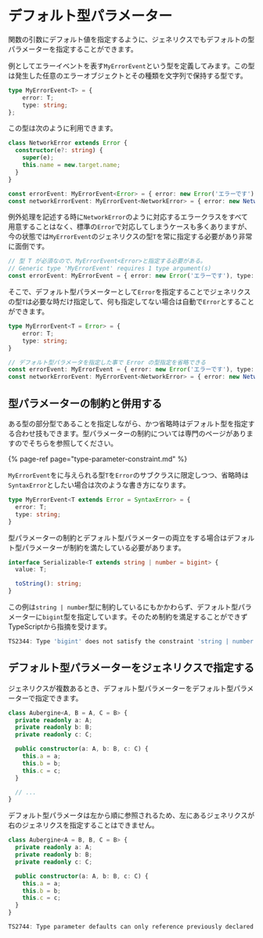 # デフォルト型パラメーター

関数の引数にデフォルト値を指定するように、ジェネリクスでもデフォルトの型パラメーターを指定することができます。

例としてエラーイベントを表す`MyErrorEvent`という型を定義してみます。この型は発生した任意のエラーオブジェクトとその種類を文字列で保持する型です。

```typescript
type MyErrorEvent<T> = {
    error: T;
    type: string;
};
```

この型は次のように利用できます。

```typescript
class NetworkError extends Error {
  constructor(e?: string) {
    super(e);
    this.name = new.target.name;
  }
}

const errorEvent: MyErrorEvent<Error> = { error: new Error('エラーです'), type: 'syntax' }
const networkErrorEvent: MyErrorEvent<NetworkError> = { error: new NetworkError('ネットワークエラーです'), type: 'nextwork' }
```

例外処理を記述する時に`NetworkError`のように対応するエラークラスをすべて用意することはなく、標準の`Error`で対応してしまうケースも多くありますが、今の状態では`MyErrorEvent`のジェネリクスの型`T`を常に指定する必要があり非常に面倒です。

```typescript
// 型 T が必須なので、MyErrorEvent<Error>と指定する必要がある。
// Generic type 'MyErrorEvent' requires 1 type argument(s)
const errorEvent: MyErrorEvent = { error: new Error('エラーです'), type: 'syntax' }
```

そこで、デフォルト型パラメーターとして`Error`を指定することでジェネリクスの型`T`は必要な時だけ指定して、何も指定してない場合は自動で`Error`とすることができます。

```typescript
type MyErrorEvent<T = Error> = {
    error: T;
    type: string;
}

// デフォルト型パラメータを指定した事で Error の型指定を省略できる
const errorEvent: MyErrorEvent = { error: new Error('エラーです'), type: 'syntax' }
const networkErrorEvent: MyErrorEvent<NetworkError> = { error: new NetworkError('ネットワークエラーです'), type: 'nextwork' }
```

## 型パラメーターの制約と併用する

ある型の部分型であることを指定しながら、かつ省略時はデフォルト型を指定する合わせ技もできます。型パラメーターの制約については専門のページがありますのでそちらを参照してください。

{% page-ref page="type-parameter-constraint.md" %}

`MyErrorEvent`をに与えられる型`T`を`Error`のサブクラスに限定しつつ、省略時は`SyntaxError`としたい場合は次のような書き方になります。

```typescript
type MyErrorEvent<T extends Error = SyntaxError> = {
  error: T;
  type: string;
}
```

型パラメーターの制約とデフォルト型パラメーターの両立をする場合はデフォルト型パラメーターが制約を満たしている必要があります。

```typescript
interface Serializable<T extends string | number = bigint> {
  value: T;

  toString(): string;
}
```

この例は`string | number`型に制約しているにもかかわらず、デフォルト型パラメーターに`bigint`型を指定しています。そのため制約を満足することができずTypeScriptから指摘を受けます。

```typescript
TS2344: Type 'bigint' does not satisfy the constraint 'string | number'.
```

## デフォルト型パラメーターをジェネリクスで指定する

ジェネリクスが複数あるとき、デフォルト型パラメーターをデフォルト型パラメーターで指定できます。

```typescript
class Aubergine<A, B = A, C = B> {
  private readonly a: A;
  private readonly b: B;
  private readonly c: C;

  public constructor(a: A, b: B, c: C) {
    this.a = a;
    this.b = b;
    this.c = c;
  }

  // ...
}
```

デフォルト型パラメータは左から順に参照されるため、左にあるジェネリクスが右のジェネリクスを指定することはできません。

```typescript
class Aubergine<A = B, B, C = B> {
  private readonly a: A;
  private readonly b: B;
  private readonly c: C;

  public constructor(a: A, b: B, c: C) {
    this.a = a;
    this.b = b;
    this.c = c;
  }
}
```

```typescript
TS2744: Type parameter defaults can only reference previously declared type parameters.
```

